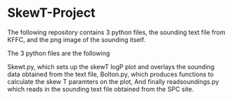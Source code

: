 # SkewT-Project

The following repository contains 3 python files, the sounding text file from KFFC, and the png image of the sounding itself.

The 3 python files are the following

Skewt.py, which sets up the skewT logP plot and overlays the sounding data obtained from the text file, 
Bolton.py, which produces functions to calculate the skew T paramters on the plot, 
And finally readsoundings.py which reads in the sounding text file obtained from the SPC site.

